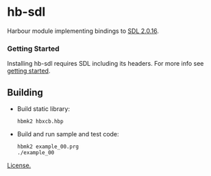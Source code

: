 # hb-sdl

Harbour module implementing bindings to [SDL 2.0.16](https://libsdl.org/).

### Getting Started

Installing hb-sdl requires SDL including its headers. For more info see [getting started](examples/README.md).

## Building

- Build static library:

   ```
   hbmk2 hbxcb.hbp
   ```

- Build and run sample and test code:

   ```
   hbmk2 example_00.prg
   ./example_00
   ```

[License.](LICENSE)
